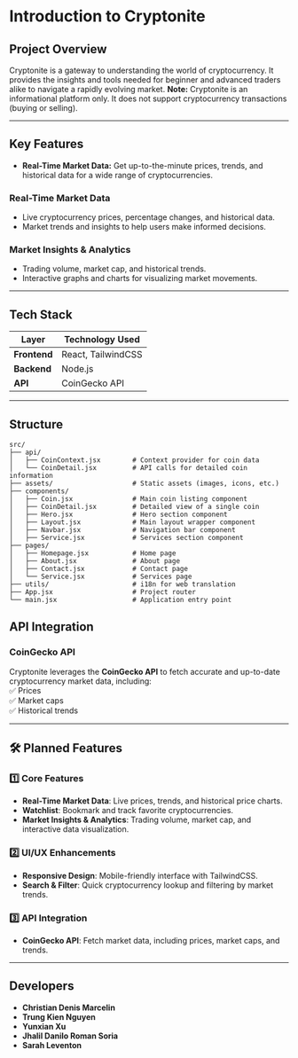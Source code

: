 # Introduction to Cryptonite

## Project Overview

Cryptonite is a gateway to understanding the world of cryptocurrency. It provides the insights and tools needed for beginner and advanced traders alike to navigate a rapidly evolving market.
**Note:** Cryptonite is an informational platform only. It does not support cryptocurrency transactions (buying or selling).  

---

## Key Features
- **Real-Time Market Data:** Get up-to-the-minute prices, trends, and historical data for a wide range of cryptocurrencies.

  
### Real-Time Market Data  
- Live cryptocurrency prices, percentage changes, and historical data.  
- Market trends and insights to help users make informed decisions.  


### Market Insights & Analytics  
- Trading volume, market cap, and historical trends.  
- Interactive graphs and charts for visualizing market movements.  

---

## Tech Stack

| Layer         | Technology Used |
|--------------|----------------|
| **Frontend**  | React, TailwindCSS |
| **Backend**   | Node.js |
| **API**       | CoinGecko API |

---

## Structure

```
src/
├── api/
│   ├── CoinContext.jsx        # Context provider for coin data
│   └── CoinDetail.jsx         # API calls for detailed coin information
├── assets/                    # Static assets (images, icons, etc.)
├── components/
│   ├── Coin.jsx               # Main coin listing component
│   ├── CoinDetail.jsx         # Detailed view of a single coin
│   ├── Hero.jsx               # Hero section component
│   ├── Layout.jsx             # Main layout wrapper component
│   ├── Navbar.jsx             # Navigation bar component
│   ├── Service.jsx            # Services section component
├── pages/
│   ├── Homepage.jsx           # Home page
│   ├── About.jsx              # About page
│   ├── Contact.jsx            # Contact page
│   └── Service.jsx            # Services page
├── utils/                     # i18n for web translation
├── App.jsx                    # Project router 
└── main.jsx                   # Application entry point
```

## API Integration 

### **CoinGecko API**  
Cryptonite leverages the **CoinGecko API** to fetch accurate and up-to-date cryptocurrency market data, including:  
✅ Prices  
✅ Market caps  
✅ Historical trends  

---

## 🛠 Planned Features  

### 1️⃣ Core Features  
- **Real-Time Market Data**: Live prices, trends, and historical price charts.  
- **Watchlist**: Bookmark and track favorite cryptocurrencies.  
- **Market Insights & Analytics**: Trading volume, market cap, and interactive data visualization.  

### 2️⃣ UI/UX Enhancements  
- **Responsive Design**: Mobile-friendly interface with TailwindCSS.  
- **Search & Filter**: Quick cryptocurrency lookup and filtering by market trends.  

### 3️⃣ API Integration  
- **CoinGecko API**: Fetch market data, including prices, market caps, and trends.  

---

## Developers 
- **Christian Denis Marcelin**  
- **Trung Kien Nguyen**  
- **Yunxian Xu**  
- **Jhalil Danilo Roman Soria**  
- **Sarah Leventon**  


